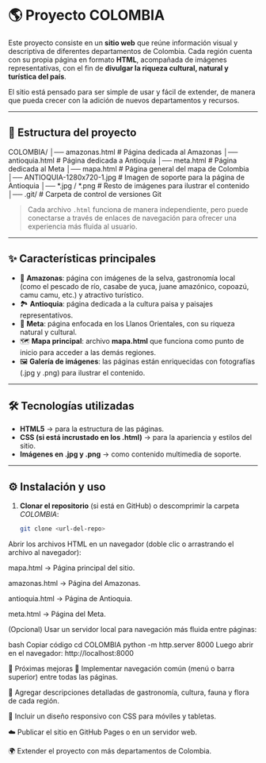# 🌎 Proyecto COLOMBIA  

Este proyecto consiste en un **sitio web** que reúne información visual y descriptiva de diferentes departamentos de Colombia. Cada región cuenta con su propia página en formato **HTML**, acompañada de imágenes representativas, con el fin de **divulgar la riqueza cultural, natural y turística del país**.  

El sitio está pensado para ser simple de usar y fácil de extender, de manera que pueda crecer con la adición de nuevos departamentos y recursos.  

---

## 📂 Estructura del proyecto

COLOMBIA/
│── amazonas.html # Página dedicada al Amazonas
│── antioquia.html # Página dedicada a Antioquia
│── meta.html # Página dedicada al Meta
│── mapa.html # Página general del mapa de Colombia
│── ANTIOQUIA-1280x720-1.jpg # Imagen de soporte para la página de Antioquia
│── *.jpg / *.png # Resto de imágenes para ilustrar el contenido
│── .git/ # Carpeta de control de versiones Git


> Cada archivo `.html` funciona de manera independiente, pero puede conectarse a través de enlaces de navegación para ofrecer una experiencia más fluida al usuario.  
  

---

## ✨ Características principales

- 🌿 **Amazonas**: página con imágenes de la selva, gastronomía local (como el pescado de río, casabe de yuca, juane amazónico, copoazú, camu camu, etc.) y atractivo turístico.  
- 🏞️ **Antioquia**: página dedicada a la cultura paisa y paisajes representativos.  
- 🌾 **Meta**: página enfocada en los Llanos Orientales, con su riqueza natural y cultural.  
- 🗺️ **Mapa principal**: archivo **mapa.html** que funciona como punto de inicio para acceder a las demás regiones.  
- 🖼️ **Galería de imágenes**: las páginas están enriquecidas con fotografías (.jpg y .png) para ilustrar el contenido.  

---

## 🛠️ Tecnologías utilizadas

- **HTML5** → para la estructura de las páginas.  
- **CSS (si está incrustado en los .html)** → para la apariencia y estilos del sitio.  
- **Imágenes en .jpg y .png** → como contenido multimedia de soporte.   

---

## ⚙️ Instalación y uso

1. **Clonar el repositorio** (si está en GitHub) o descomprimir la carpeta *COLOMBIA*:  
   ```bash
   git clone <url-del-repo>
Abrir los archivos HTML en un navegador (doble clic o arrastrando el archivo al navegador):

mapa.html → Página principal del sitio.

amazonas.html → Página del Amazonas.

antioquia.html → Página de Antioquia.

meta.html → Página del Meta.

(Opcional) Usar un servidor local para navegación más fluida entre páginas:

bash
Copiar código
cd COLOMBIA
python -m http.server 8000
Luego abrir en el navegador: http://localhost:8000

📌 Próximas mejoras
🔗 Implementar navegación común (menú o barra superior) entre todas las páginas.

📝 Agregar descripciones detalladas de gastronomía, cultura, fauna y flora de cada región.

📱 Incluir un diseño responsivo con CSS para móviles y tabletas.

☁️ Publicar el sitio en GitHub Pages o en un servidor web.

🌍 Extender el proyecto con más departamentos de Colombia.

